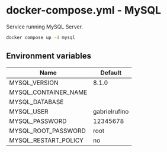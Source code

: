 # docker-compose.yml - MySQL

Service running MySQL Server.

```bash
docker compose up -d mysql
```

## Environment variables

| **Name**             | **Default**   |
| -------------------- | ------------- |
| MYSQL_VERSION        | 8.1.0         |
| MYSQL_CONTAINER_NAME |               |
| MYSQL_DATABASE       |               |
| MYSQL_USER           | gabrielrufino |
| MYSQL_PASSWORD       | 12345678      |
| MYSQL_ROOT_PASSWORD  | root          |
| MYSQL_RESTART_POLICY | no            |
